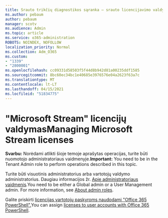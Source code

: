 ```yaml
---
title: Srauto trikčių diagnostikos sąranka – srauto licencijavimo valdymas
ms.author: pebaum
author: pebaum
manager: scotv
ms.audience: Admin
ms.topic: article
ms.service: o365-administration
ROBOTS: NOINDEX, NOFOLLOW
localization_priority: Normal
ms.collection: Adm_O365
ms.custom:
- "1339"
- "2800001"
ms.openlocfilehash: cc09331d58503f5f44d8b942d81a00235ddf1585
ms.sourcegitcommit: 8bc60ec34bc1e40685e3976576e04a2623f63a7c
ms.translationtype: MT
ms.contentlocale: lt-LT
ms.lasthandoff: 04/15/2021
ms.locfileid: "51834775"
---
```

# <a name="managing-microsoft-stream-licenses"></a><span data-ttu-id="5c0d4-102">"Microsoft Stream" licencijų valdymas</span><span class="sxs-lookup"><span data-stu-id="5c0d4-102">Managing Microsoft Stream licenses</span></span>

<span data-ttu-id="5c0d4-103">**Svarbu:** Norėdami atlikti šioje temoje aprašytas operacijas, turite būti nuomotojo administratoriaus vaidmenyje.</span><span class="sxs-lookup"><span data-stu-id="5c0d4-103">**Important:** You need to be in the Tenant Admin role to perform operations described in this topic.</span></span>

<span data-ttu-id="5c0d4-104">Turite būti visuotinis administratorius arba vartotojų valdymo administratorius. Daugiau informacijos žr. [Apie administratoriaus vaidmenis](https://docs.microsoft.com/microsoft-365/admin/add-users/about-admin-roles).</span><span class="sxs-lookup"><span data-stu-id="5c0d4-104">You need to be either a Global admin or a User Management admin. For more information, see [About admin roles](https://docs.microsoft.com/microsoft-365/admin/add-users/about-admin-roles).</span></span>

<span data-ttu-id="5c0d4-105">Galite priskirti [licencijas vartotojų paskyroms naudodami "Office 365 PowerShell".](https://go.microsoft.com/fwlink/p/?linkid=850410)</span><span class="sxs-lookup"><span data-stu-id="5c0d4-105">You can assign [licenses to user accounts with Office 365 PowerShell](https://go.microsoft.com/fwlink/p/?linkid=850410).</span></span>
